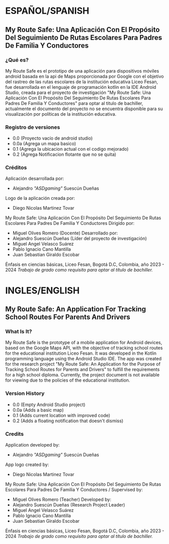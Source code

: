 # ESPAÑOL/SPANISH

## My Route Safe: Una Aplicación Con El Propósito Del Seguimiento De Rutas Escolares Para Padres De Familia Y Conductores

### ¿Qué es?
My Route Safe es el prototipo de una aplicación para dispositivos móviles android basada en la api de Maps proporcionada por Google con el objetivo del rastreo de las rutas escolares de la institución educativa Liceo Fesan, fue desarrollada en el lenguaje de programación kotlin en la IDE Android Studio, creada para el proyecto de investigación "My Route Safe: Una Aplicación Con El Propósito Del Seguimiento De Rutas Escolares Para Padres De Familia Y Conductores" para optar al titulo de bachiller, actualmente el documento del proyecto no se encuentra disponible para su visualización por políticas de la institución educativa.

### Registro de versiones
* 0.0 (Proyecto vacío de android studio)
* 0.0a (Agrega un mapa basico)
* 0.1 (Agrega la ubicacion actual con el codigo mejorado)
* 0.2 (Agrega Notificacion flotante que no se quita)

### Créditos 
Aplicación desarrollada por: 
* Alejandro _"ASDgaming"_ Suescún Dueñas

Logo de la aplicación creada por:
* Diego Nicolas Martinez Tovar 

My Route Safe: Una Aplicación Con El Propósito Del Seguimiento De Rutas Escolares Para Padres De Familia Y Conductores
Dirigido por:
* Miguel Olives Romero (Docente)
Desarrollado por:
* Alejandro Suescún Dueñas (Líder del proyecto de investigación)
* Miguel Angel Velasco Suárez 
* Pablo Ignacio Cano Mantilla
* Juan Sebastian Giraldo Escobar

Énfasis en ciencias básicas, Liceo Fesan, Bogotá D.C, Colombia, año 2023 - 2024
_Trabajo de grado como requisito
para optar al título de bachiller._


# INGLES/ENGLISH

## My Route Safe: An Application For Tracking School Routes For Parents And Drivers 

### What Is It?
My Route Safe is the prototype of a mobile application for Android devices, based on the Google Maps API, with the objective of tracking school routes for the educational institution Liceo Fesan. It was developed in the Kotlin programming language using the Android Studio IDE. The app was created for the research project "My Route Safe: An Application for the Purpose of Tracking School Routes for Parents and Drivers" to fulfill the requirements for a high school diploma. Currently, the project document is not available for viewing due to the policies of the educational institution.

### Version History
* 0.0 (Empty Android Studio project)
* 0.0a (Adds a basic map)
* 0.1 (Adds current location with improved code)
* 0.2 (Adds a floating notification that doesn't dismiss)

### Credits

Application developed by:
* Alejandro _"ASDgaming"_ Suescún Dueñas

App logo created by:
* Diego Nicolas Martinez Tovar

My Route Safe: Una Aplicación Con El Propósito Del Seguimiento De Rutas Escolares Para Padres De Familia Y Conductores /
Supervised by:
* Miguel Olives Romero (Teacher)
Developed by:
* Alejandro Suescún Dueñas (Research Project Leader)
* Miguel Angel Velasco Suárez 
* Pablo Ignacio Cano Mantilla
* Juan Sebastian Giraldo Escobar

Énfasis en ciencias básicas, Liceo Fesan, Bogotá D.C, Colombia, año 2023 - 2024
_Trabajo de grado como requisito
para optar al título de bachiller._